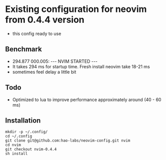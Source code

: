 # Existing configuration for neovim from 0.4.4 version
- this config ready to use

## Benchmark
- 294.877  000.005: --- NVIM STARTED ---
- It takes 294 ms for startup time. Fresh install neovim take 18-21 ms
- sometimes feel delay a little bit

## Todo
- Optimized to lua to improve performance approximately around (40 - 60 ms)

## Installation
```
mkdir -p ~/.config/
cd ~/.config
git clone git@github.com:hao-labs/neovim-config.git nvim
cd nvim
git checkout nvim-0.4.4
sh install
```
